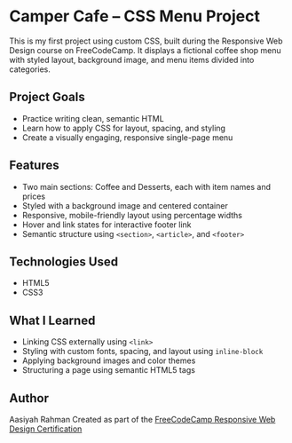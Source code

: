 # Camper Cafe – CSS Menu Project

This is my first project using custom CSS, built during the Responsive Web Design course on FreeCodeCamp. It displays a fictional coffee shop menu with styled layout, background image, and menu items divided into categories.

##  Project Goals

- Practice writing clean, semantic HTML
- Learn how to apply CSS for layout, spacing, and styling
- Create a visually engaging, responsive single-page menu

##  Features

- Two main sections: Coffee and Desserts, each with item names and prices
- Styled with a background image and centered container
- Responsive, mobile-friendly layout using percentage widths
- Hover and link states for interactive footer link
- Semantic structure using `<section>`, `<article>`, and `<footer>`

##  Technologies Used

- HTML5
- CSS3

##  What I Learned

- Linking CSS externally using `<link>`
- Styling with custom fonts, spacing, and layout using `inline-block`
- Applying background images and color themes
- Structuring a page using semantic HTML5 tags

##  Author

Aasiyah Rahman 
Created as part of the [FreeCodeCamp Responsive Web Design Certification](https://www.freecodecamp.org)
